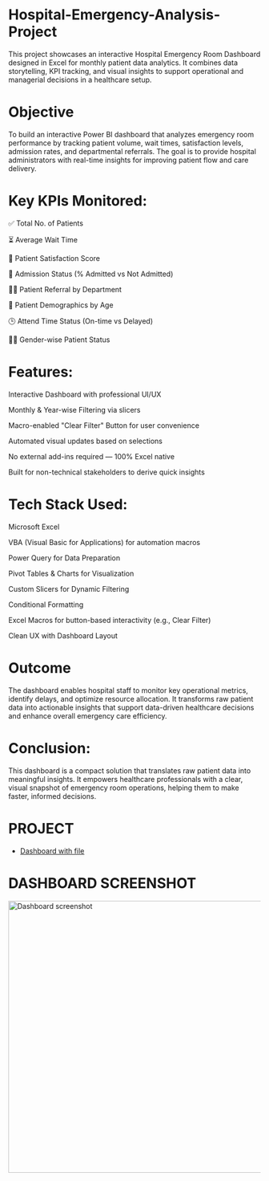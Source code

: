 # Hospital-Emergency-Analysis-Project
This project showcases an interactive Hospital Emergency Room Dashboard designed in Excel for monthly patient data analytics. It combines data storytelling, KPI tracking, and visual insights to support operational and managerial decisions in a healthcare setup.

# Objective
To build an interactive Power BI dashboard that analyzes emergency room performance by tracking patient volume, wait times, satisfaction levels, admission rates, and departmental referrals. The goal is to provide hospital administrators with real-time insights for improving patient flow and care delivery.

# Key KPIs Monitored:
✅ Total No. of Patients

⏳ Average Wait Time

🌟 Patient Satisfaction Score

🏥 Admission Status (% Admitted vs Not Admitted)

👨‍⚕️ Patient Referral by Department

👵 Patient Demographics by Age

🕒 Attend Time Status (On-time vs Delayed)

👩‍⚕️ Gender-wise Patient Status

# Features:
Interactive Dashboard with professional UI/UX

Monthly & Year-wise Filtering via slicers

Macro-enabled "Clear Filter" Button for user convenience

Automated visual updates based on selections

No external add-ins required — 100% Excel native

Built for non-technical stakeholders to derive quick insights


# Tech Stack Used:
Microsoft Excel

VBA (Visual Basic for Applications) for automation macros

Power Query for Data Preparation

Pivot Tables & Charts for Visualization

Custom Slicers for Dynamic Filtering

Conditional Formatting

Excel Macros for button-based interactivity (e.g., Clear Filter)

Clean UX with Dashboard Layout

# Outcome
The dashboard enables hospital staff to monitor key operational metrics, identify delays, and optimize resource allocation. It transforms raw patient data into actionable insights that support data-driven healthcare decisions and enhance overall emergency care efficiency.

# Conclusion:
This dashboard is a compact solution that translates raw patient data into meaningful insights. It empowers healthcare professionals with a clear, visual snapshot of emergency room operations, helping them to make faster, informed decisions.

# PROJECT
- <a href="https://github.com/ankit200124/Hospital-Emergency-Analysis-Project/blob/main/hospital%20project.xlsm"> Dashboard with file</a>

# DASHBOARD SCREENSHOT
<img width="1266" height="542" alt="Dashboard screenshot" src="https://github.com/user-attachments/assets/23e40dbd-15f6-4527-8698-796a51f7011f" />

